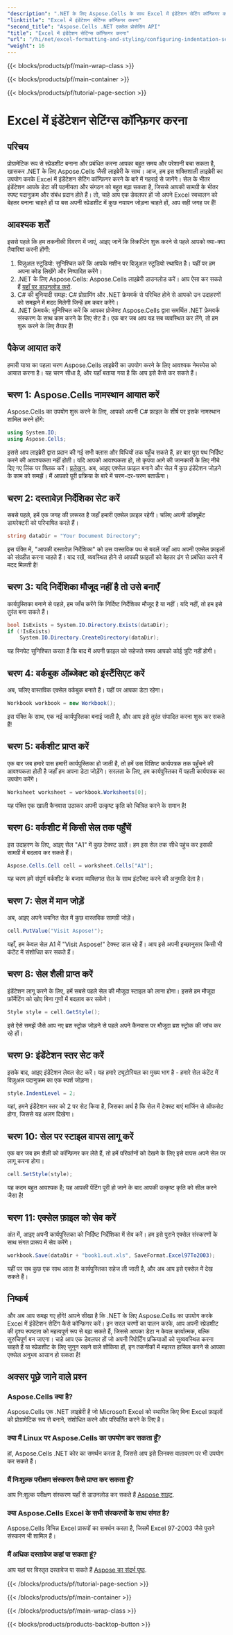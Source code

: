 ```yaml
---
"description": ".NET के लिए Aspose.Cells के साथ Excel में इंडेंटेशन सेटिंग कॉन्फ़िगर करना सीखें। अपने Excel दस्तावेज़ों को आसानी से बेहतर बनाने के लिए चरण-दर-चरण मार्गदर्शिका।"
"linktitle": "Excel में इंडेंटेशन सेटिंग्स कॉन्फ़िगर करना"
"second_title": "Aspose.Cells .NET एक्सेल प्रोसेसिंग API"
"title": "Excel में इंडेंटेशन सेटिंग्स कॉन्फ़िगर करना"
"url": "/hi/net/excel-formatting-and-styling/configuring-indentation-settings/"
"weight": 16
---
```


{{< blocks/products/pf/main-wrap-class >}}

{{< blocks/products/pf/main-container >}}

{{< blocks/products/pf/tutorial-page-section >}}

# Excel में इंडेंटेशन सेटिंग्स कॉन्फ़िगर करना

## परिचय
प्रोग्रामेटिक रूप से स्प्रेडशीट बनाना और प्रबंधित करना आपका बहुत समय और परेशानी बचा सकता है, खासकर .NET के लिए Aspose.Cells जैसी लाइब्रेरी के साथ। आज, हम इस शक्तिशाली लाइब्रेरी का उपयोग करके Excel में इंडेंटेशन सेटिंग कॉन्फ़िगर करने के बारे में गहराई से जानेंगे। सेल के भीतर इंडेंटेशन आपके डेटा की पठनीयता और संगठन को बहुत बढ़ा सकता है, जिससे आपकी सामग्री के भीतर स्पष्ट पदानुक्रम और संबंध प्रदान होते हैं। तो, चाहे आप एक डेवलपर हों जो अपने Excel स्वचालन को बेहतर बनाना चाहते हों या बस अपनी स्प्रेडशीट में कुछ नयापन जोड़ना चाहते हों, आप सही जगह पर हैं!
## आवश्यक शर्तें
इससे पहले कि हम तकनीकी विवरण में जाएं, आइए जानें कि स्क्रिप्टिंग शुरू करने से पहले आपको क्या-क्या तैयारियां करनी होंगी:
1. विज़ुअल स्टूडियो: सुनिश्चित करें कि आपके मशीन पर विज़ुअल स्टूडियो स्थापित है। यहीं पर हम अपना कोड लिखेंगे और निष्पादित करेंगे।
2. .NET के लिए Aspose.Cells: Aspose.Cells लाइब्रेरी डाउनलोड करें। आप ऐसा कर सकते हैं [यहाँ पर डाउनलोड करो](https://releases.aspose.com/cells/net/).
3. C# की बुनियादी समझ: C# प्रोग्रामिंग और .NET फ्रेमवर्क से परिचित होने से आपको उन उदाहरणों को समझने में मदद मिलेगी जिन्हें हम कवर करेंगे।
4. .NET फ्रेमवर्क: सुनिश्चित करें कि आपका प्रोजेक्ट Aspose.Cells द्वारा समर्थित .NET फ्रेमवर्क संस्करण के साथ काम करने के लिए सेट है।
एक बार जब आप यह सब व्यवस्थित कर लेंगे, तो हम शुरू करने के लिए तैयार हैं!
## पैकेज आयात करें
हमारी यात्रा का पहला चरण Aspose.Cells लाइब्रेरी का उपयोग करने के लिए आवश्यक नेमस्पेस को आयात करना है। यह चरण सीधा है, और यहाँ बताया गया है कि आप इसे कैसे कर सकते हैं।
## चरण 1: Aspose.Cells नामस्थान आयात करें
Aspose.Cells का उपयोग शुरू करने के लिए, आपको अपनी C# फ़ाइल के शीर्ष पर इसके नामस्थान शामिल करने होंगे:
```csharp
using System.IO;
using Aspose.Cells;
```
इससे आप लाइब्रेरी द्वारा प्रदान की गई सभी क्लास और विधियों तक पहुँच सकते हैं, हर बार पूरा पथ निर्दिष्ट करने की आवश्यकता नहीं होती। यदि आपको आवश्यकता हो, तो कृपया आगे की जानकारी के लिए नीचे दिए गए लिंक पर क्लिक करें। [प्रलेखन](https://reference.aspose.com/cells/net/).
अब, आइए एक्सेल फ़ाइल बनाने और सेल में कुछ इंडेंटेशन जोड़ने के काम को समझें। मैं आपको पूरी प्रक्रिया के बारे में चरण-दर-चरण बताऊँगा।
## चरण 2: दस्तावेज़ निर्देशिका सेट करें
सबसे पहले, हमें एक जगह की ज़रूरत है जहाँ हमारी एक्सेल फ़ाइल रहेगी। चलिए अपनी डॉक्यूमेंट डायरेक्टरी को परिभाषित करते हैं।
```csharp
string dataDir = "Your Document Directory";
```
इस पंक्ति में, "आपकी दस्तावेज़ निर्देशिका" को उस वास्तविक पथ से बदलें जहाँ आप अपनी एक्सेल फ़ाइलों को संग्रहीत करना चाहते हैं। याद रखें, व्यवस्थित होने से आपकी फ़ाइलों को बेहतर ढंग से प्रबंधित करने में मदद मिलती है!
## चरण 3: यदि निर्देशिका मौजूद नहीं है तो उसे बनाएँ
कार्यपुस्तिका बनाने से पहले, हम जाँच करेंगे कि निर्दिष्ट निर्देशिका मौजूद है या नहीं। यदि नहीं, तो हम इसे तुरंत बना सकते हैं।
```csharp
bool IsExists = System.IO.Directory.Exists(dataDir);
if (!IsExists)
    System.IO.Directory.CreateDirectory(dataDir);
```
यह स्निपेट सुनिश्चित करता है कि बाद में अपनी फ़ाइल को सहेजते समय आपको कोई त्रुटि नहीं होगी।
## चरण 4: वर्कबुक ऑब्जेक्ट को इंस्टैंसिएट करें
अब, चलिए वास्तविक एक्सेल वर्कबुक बनाते हैं। यहीं पर आपका डेटा रहेगा।
```csharp
Workbook workbook = new Workbook();
```
इस पंक्ति के साथ, एक नई कार्यपुस्तिका बनाई जाती है, और आप इसे तुरंत संपादित करना शुरू कर सकते हैं!
## चरण 5: वर्कशीट प्राप्त करें
एक बार जब हमारे पास हमारी कार्यपुस्तिका हो जाती है, तो हमें उस विशिष्ट कार्यपत्रक तक पहुँचने की आवश्यकता होती है जहाँ हम अपना डेटा जोड़ेंगे। सरलता के लिए, हम कार्यपुस्तिका में पहली कार्यपत्रक का उपयोग करेंगे।
```csharp
Worksheet worksheet = workbook.Worksheets[0];
```
यह पंक्ति एक खाली कैनवास उठाकर अपनी उत्कृष्ट कृति को चित्रित करने के समान है!
## चरण 6: वर्कशीट में किसी सेल तक पहुँचें
इस उदाहरण के लिए, आइए सेल "A1" में कुछ टेक्स्ट डालें। हम इस सेल तक सीधे पहुंच कर इसकी सामग्री में बदलाव कर सकते हैं।
```csharp
Aspose.Cells.Cell cell = worksheet.Cells["A1"];
```
यह चरण हमें संपूर्ण वर्कशीट के बजाय व्यक्तिगत सेल के साथ इंटरैक्ट करने की अनुमति देता है।
## चरण 7: सेल में मान जोड़ें
अब, आइए अपने चयनित सेल में कुछ वास्तविक सामग्री जोड़ें।
```csharp
cell.PutValue("Visit Aspose!");
```
यहाँ, हम केवल सेल A1 में "Visit Aspose!" टेक्स्ट डाल रहे हैं। आप इसे अपनी इच्छानुसार किसी भी कंटेंट में संशोधित कर सकते हैं।
## चरण 8: सेल शैली प्राप्त करें
इंडेंटेशन लागू करने के लिए, हमें सबसे पहले सेल की मौजूदा स्टाइल को लाना होगा। इससे हम मौजूदा फ़ॉर्मेटिंग को खोए बिना गुणों में बदलाव कर सकेंगे।
```csharp
Style style = cell.GetStyle();
```
इसे ऐसे समझें जैसे आप नए ब्रश स्ट्रोक जोड़ने से पहले अपने कैनवास पर मौजूदा ब्रश स्ट्रोक की जांच कर रहे हों।
## चरण 9: इंडेंटेशन स्तर सेट करें
इसके बाद, आइए इंडेंटेशन लेवल सेट करें। यह हमारे ट्यूटोरियल का मुख्य भाग है - हमारे सेल कंटेंट में विज़ुअल पदानुक्रम का एक स्पर्श जोड़ना।
```csharp
style.IndentLevel = 2;
```
यहां, हमने इंडेंटेशन स्तर को 2 पर सेट किया है, जिसका अर्थ है कि सेल में टेक्स्ट बाएं मार्जिन से ऑफसेट होगा, जिससे यह अलग दिखेगा।
## चरण 10: सेल पर स्टाइल वापस लागू करें
एक बार जब हम शैली को कॉन्फ़िगर कर लेते हैं, तो हमें परिवर्तनों को देखने के लिए इसे वापस अपने सेल पर लागू करना होगा।
```csharp
cell.SetStyle(style);
```
यह कदम बहुत आवश्यक है; यह आपकी पेंटिंग पूरी हो जाने के बाद आपकी उत्कृष्ट कृति को सील करने जैसा है!
## चरण 11: एक्सेल फ़ाइल को सेव करें
अंत में, आइए अपनी कार्यपुस्तिका को निर्दिष्ट निर्देशिका में सेव करें। हम इसे पुराने एक्सेल संस्करणों के साथ संगत प्रारूप में सेव करेंगे।
```csharp
workbook.Save(dataDir + "book1.out.xls", SaveFormat.Excel97To2003);
```
यहीं पर सब कुछ एक साथ आता है! कार्यपुस्तिका सहेज ली जाती है, और अब आप इसे एक्सेल में देख सकते हैं।
## निष्कर्ष
और अब आप समझ गए होंगे! आपने सीखा है कि .NET के लिए Aspose.Cells का उपयोग करके Excel में इंडेंटेशन सेटिंग कैसे कॉन्फ़िगर करें। इन सरल चरणों का पालन करके, आप अपनी स्प्रेडशीट की दृश्य स्पष्टता को महत्वपूर्ण रूप से बढ़ा सकते हैं, जिससे आपका डेटा न केवल कार्यात्मक, बल्कि सुरुचिपूर्ण बन जाएगा। चाहे आप एक डेवलपर हों जो अपनी रिपोर्टिंग प्रक्रियाओं को सुव्यवस्थित करना चाहते हैं या स्प्रेडशीट के लिए जुनून रखने वाले शौकिया हों, इन तकनीकों में महारत हासिल करने से आपका एक्सेल अनुभव आसान हो सकता है!
## अक्सर पूछे जाने वाले प्रश्न
### Aspose.Cells क्या है?
Aspose.Cells एक .NET लाइब्रेरी है जो Microsoft Excel को स्थापित किए बिना Excel फ़ाइलों को प्रोग्रामेटिक रूप से बनाने, संशोधित करने और परिवर्तित करने के लिए है।
### क्या मैं Linux पर Aspose.Cells का उपयोग कर सकता हूँ?
हां, Aspose.Cells .NET कोर का समर्थन करता है, जिससे आप इसे लिनक्स वातावरण पर भी उपयोग कर सकते हैं।
### मैं निःशुल्क परीक्षण संस्करण कैसे प्राप्त कर सकता हूँ?
आप नि:शुल्क परीक्षण संस्करण यहाँ से डाउनलोड कर सकते हैं [Aspose साइट](https://releases.aspose.com/).
### क्या Aspose.Cells Excel के सभी संस्करणों के साथ संगत है?
Aspose.Cells विभिन्न Excel प्रारूपों का समर्थन करता है, जिसमें Excel 97-2003 जैसे पुराने संस्करण भी शामिल हैं।
### मैं अधिक दस्तावेज कहां पा सकता हूं?
आप यहां पर विस्तृत दस्तावेज पा सकते हैं [Aspose का संदर्भ पृष्ठ](https://reference.aspose.com/cells/net/).

{{< /blocks/products/pf/tutorial-page-section >}}

{{< /blocks/products/pf/main-container >}}

{{< /blocks/products/pf/main-wrap-class >}}

{{< blocks/products/products-backtop-button >}}